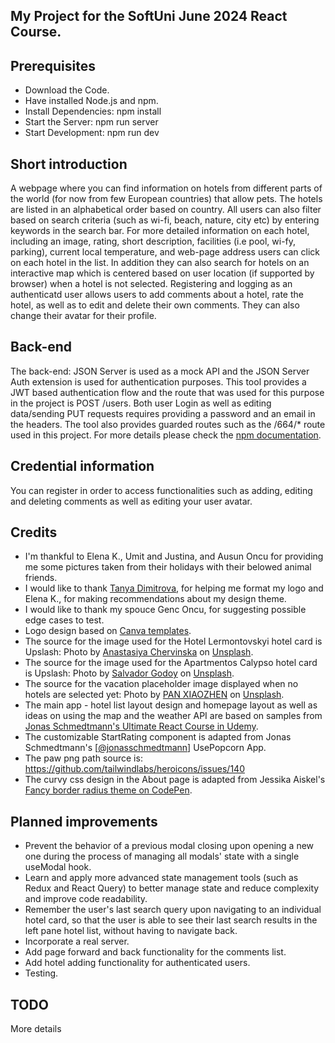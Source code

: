 ## My Project for the SoftUni June 2024 React Course.

## Prerequisites
- Download the Code.
- Have installed Node.js and npm.
- Install Dependencies: npm install
- Start the Server: npm run server
- Start Development: npm run dev

## Short introduction
A webpage where you can find information on hotels from different parts of the world (for now from few European countries) that allow pets. The hotels are listed in an alphabetical order based on country. All users can also filter based on search criteria (such as wi-fi, beach, nature, city etc) by entering keywords in the search bar. For more detailed information on each hotel, including an image, rating, short description, facilities (i.e pool, wi-fy, parking), current local temperature, and web-page address users can click on each hotel in the list. In addition they can also search for hotels on an interactive map which is centered based on user location (if supported by browser) when a hotel is not selected. Registering and logging as an authenticatd user allows users to add comments about a hotel, rate the hotel, as well as to edit and delete their own comments. They can also change their avatar for their profile.

## Back-end
The back-end: JSON Server is used as a mock API and the JSON Server Auth extension is used for authentication purposes. This tool provides a JWT based authentication flow and the route that was used for this purpose in the project is POST /users. Both user Login as well as editing data/sending PUT requests requires providing a password and an email in the headers. The tool also provides guarded routes such as the /664/* route used in this project. For more details please check the <a href="https://www.npmjs.com/package/json-server-auth">npm documentation</a>.   

## Credential information
You can register in order to access functionalities such as adding, editing and deleting comments as well as editing your user avatar.

## Credits
- I'm thankful to Elena K., Umit and Justina, and Ausun Oncu for providing me some pictures taken from their holidays with their belowed animal friends.
- I would like to thank <a href="https://www.linkedin.com/in/tanya-dimitrova-vd/">Tanya Dimitrova</a>, for helping me format my logo and Elena K., for making recommendations about my design theme.
- I would like to thank my spouce Genc Oncu, for suggesting possible edge cases to test.
- Logo design based on <a href="https://www.canva.com/">Canva templates</a>.
- The source for the image used for the Hotel Lermontovskyi hotel card is Upslash: Photo by <a href="https://unsplash.com/@chervinska?utm_content=creditCopyText&utm_medium=referral&utm_source=unsplash">Anastasiya Chervinska</a> on <a href="https://unsplash.com/photos/a-woman-standing-on-top-of-a-sandy-beach-next-to-a-black-dog-1CQGY-4xnGE?utm_content=creditCopyText&utm_medium=referral&utm_source=unsplash">Unsplash</a>.
- The source for the image used for the Apartmentos Calypso hotel card is Upslash: Photo by <a href="https://unsplash.com/@salvadorgodoyladrero?utm_content=creditCopyText&utm_medium=referral&utm_source=unsplash">Salvador Godoy</a> on <a href="https://unsplash.com/photos/white-and-black-road-bike-parked-on-brown-wooden-pathway-during-daytime-HaDkUSQqHKc?utm_content=creditCopyText&utm_medium=referral&utm_source=unsplash">Unsplash</a>.
- The source for the vacation placeholder image displayed when no hotels are selected yet: Photo by <a href="https://unsplash.com/@zhenhappy?utm_content=creditCopyText&utm_medium=referral&utm_source=unsplash">PAN XIAOZHEN</a> on <a href="https://unsplash.com/photos/body-of-water-in-beach-qZtSuZvdob0?utm_content=creditCopyText&utm_medium=referral&utm_source=unsplash">Unsplash</a>.
- The main app - hotel list layout design and homepage layout as well as ideas on using the map and the weather API are based on samples from <a href="https://www.udemy.com/course/the-ultimate-react-course/">Jonas Schmedtmann's Ultimate React Course in Udemy</a>.
- The customizable StartRating component is adapted from Jonas Schmedtmann's [<a href="https://www.github.com/jonasschmedtmann">@jonasschmedtmann</a>] UsePopcorn App.
- The paw png path source is: https://github.com/tailwindlabs/heroicons/issues/140
- The curvy css design in the About page is adapted from Jessika Aiskel's <a href="https://codepen.io/myjessijess/pen/MWWgMwL">Fancy border radius theme on CodePen</a>.

## Planned improvements
- Prevent the behavior of a previous modal closing upon opening a new one during the process of managing all modals' state with a single useModal hook.
- Learn and apply more advanced state management tools (such as Redux and React Query) to better manage state and reduce complexity and improve code readability.
- Remember the user's last search query upon navigating to an individual hotel card, so that the user is able to see their last search results in the left pane hotel list, without having to navigate back.
- Incorporate a real server.
- Add page forward and back functionality for the comments list.
- Add hotel adding functionality for authenticated users.
- Testing.

## TODO
More details
